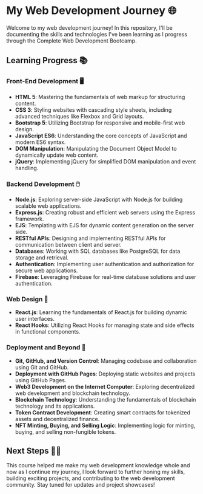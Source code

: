 # My Web Development Journey 🌐

Welcome to my web development journey! In this repository, I'll be documenting the skills and technologies I've been learning as I progress through the Complete Web Development Bootcamp. 

## Learning Progress 📚

### Front-End Development 🖥️

- **HTML 5**: Mastering the fundamentals of web markup for structuring content.
- **CSS 3**: Styling websites with cascading style sheets, including advanced techniques like Flexbox and Grid layouts.
- **Bootstrap 5**: Utilizing Bootstrap for responsive and mobile-first web design.
- **JavaScript ES6**: Understanding the core concepts of JavaScript and modern ES6 syntax.
- **DOM Manipulation**: Manipulating the Document Object Model to dynamically update web content.
- **jQuery**: Implementing jQuery for simplified DOM manipulation and event handling.

### Backend Development 🖱️

- **Node.js**: Exploring server-side JavaScript with Node.js for building scalable web applications.
- **Express.js**: Creating robust and efficient web servers using the Express framework.
- **EJS**: Templating with EJS for dynamic content generation on the server side.
- **RESTful APIs**: Designing and implementing RESTful APIs for communication between client and server.
- **Databases**: Working with SQL databases like PostgreSQL for data storage and retrieval.
- **Authentication**: Implementing user authentication and authorization for secure web applications.
- **Firebase**: Leveraging Firebase for real-time database solutions and user authentication.

### Web Design 🎨

- **React.js**: Learning the fundamentals of React.js for building dynamic user interfaces.
- **React Hooks**: Utilizing React Hooks for managing state and side effects in functional components.

### Deployment and Beyond 🚀

- **Git, GitHub, and Version Control**: Managing codebase and collaboration using Git and GitHub.
- **Deployment with GitHub Pages**: Deploying static websites and projects using GitHub Pages.
- **Web3 Development on the Internet Computer**: Exploring decentralized web development and blockchain technology.
- **Blockchain Technology**: Understanding the fundamentals of blockchain technology and its applications.
- **Token Contract Development**: Creating smart contracts for tokenized assets and decentralized finance.
- **NFT Minting, Buying, and Selling Logic**: Implementing logic for minting, buying, and selling non-fungible tokens.

## Next Steps 🚶‍♂️

This course helped me make my web development knowledge whole and now as I continue my journey, I look forward to further honing my skills, building exciting projects, and contributing to the web development community. Stay tuned for updates and project showcases!
